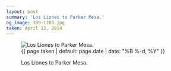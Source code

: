 ```yaml
---
layout: post
summary: 'Los Liones to Parker Mesa.'
og_image: 309-1280.jpg
taken: April 13, 2014
---
```


<figure class="post" data-src="{{ site.assets_url }}/{{ page.og_image }}">
<img alt="Los Liones to Parker Mesa." sizes="(min-width: 700px) 50vw, calc(100vw - 2rem)" src="{{ site.assets_url }}/309-640.jpg" srcset="{{ site.assets_url }}/309-1280.jpg 1280w, {{ site.assets_url }}/309-960.jpg 960w, {{ site.assets_url }}/309-640.jpg 640w, {{ site.assets_url }}/309-320.jpg 320w"/>
<figcaption>
<time>{{ page.taken | default: page.date | date: "%B %-d, %Y" }}</time>
<p>Los Liones to Parker Mesa.</p>
</figcaption>
</figure>
